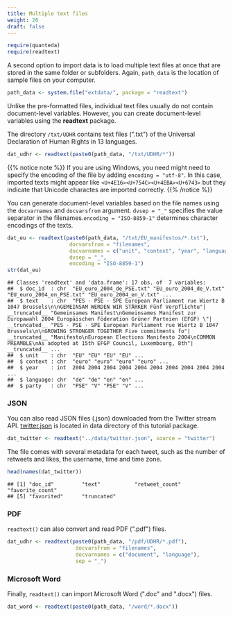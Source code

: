 ```yaml
---
title: Multiple text files
weight: 20
draft: false
---
```



```r
require(quanteda)
require(readtext)
```

A second option to import data is to load multiple text files at once that are stored in the same folder or subfolders. Again, `path_data` is the location of sample files on your computer.


```r
path_data <- system.file("extdata/", package = "readtext")
```

Unlike the pre-formatted files, individual text files usually do not contain document-level variables. However, you can create document-level variables using the **readtext** package.

The directory `/txt/UDHR` contains text files (".txt") of the Universal Declaration of Human Rights in 13 languages. 


```r
dat_udhr <- readtext(paste0(path_data, "/txt/UDHR/*"))
```

{{% notice note %}}
If you are using Windows, you need might need to specify the encoding of the file by adding `encoding = "utf-8"`. In this case, imported texts might appear like `<U+4E16><U+754C><U+4EBA><U+6743>` but they indicate that Unicode charactes are imported correctly.
{{% /notice %}}

You can generate document-level variables based on the file names using the `docvarnames` and `docvarsfrom` argument. `dvsep = "_"` specifies the value separator in the filenames.`encoding = "ISO-8859-1"` determines character encodings of the texts.


```r
dat_eu <- readtext(paste0(path_data, "/txt/EU_manifestos/*.txt"),
                    docvarsfrom = "filenames", 
                    docvarnames = c("unit", "context", "year", "language", "party"),
                    dvsep = "_", 
                    encoding = "ISO-8859-1")
str(dat_eu)
```

```
## Classes 'readtext' and 'data.frame':	17 obs. of  7 variables:
##  $ doc_id  : chr  "EU_euro_2004_de_PSE.txt" "EU_euro_2004_de_V.txt" "EU_euro_2004_en_PSE.txt" "EU_euro_2004_en_V.txt" ...
##  $ text    : chr  "PES · PSE · SPE European Parliament rue Wiertz B 1047 Brussels\n\nGEMEINSAM WERDEN WIR STÄRKER Fünf Verpflichtu"| __truncated__ "Gemeinsames Manifest\nGemeinsames Manifest zur Europawahl 2004 Europäischen Föderation Grüner Parteien (EFGP) \"| __truncated__ "PES · PSE · SPE European Parliament rue Wiertz B 1047 Brussels\n\nGROWING STRONGER TOGETHER Five commitments fo"| __truncated__ "Manifesto\nEuropean Elections Manifesto 2004\nCOMMON PREAMBLE\nAs adopted at 15th EFGP Council, Luxembourg, 8th"| __truncated__ ...
##  $ unit    : chr  "EU" "EU" "EU" "EU" ...
##  $ context : chr  "euro" "euro" "euro" "euro" ...
##  $ year    : int  2004 2004 2004 2004 2004 2004 2004 2004 2004 2004 ...
##  $ language: chr  "de" "de" "en" "en" ...
##  $ party   : chr  "PSE" "V" "PSE" "V" ...
```

### JSON

You can also read JSON files (.json) downloaded from the Twitter stream API. [twitter.json](https://raw.githubusercontent.com/quanteda/tutorials.quanteda.io/master/content/data/twitter.json) is located in data directory of this tutorial package.


```r
dat_twitter <- readtext("../data/twitter.json", source = "twitter")
```

The file comes with several metadata for each tweet, such as the number of retweets and likes, the username, time and time zone. 


```r
head(names(dat_twitter))
```

```
## [1] "doc_id"         "text"           "retweet_count"  "favorite_count"
## [5] "favorited"      "truncated"
```

### PDF

`readtext()` can also convert and read PDF (".pdf") files. 


```r
dat_udhr <- readtext(paste0(path_data, "/pdf/UDHR/*.pdf"), 
                      docvarsfrom = "filenames", 
                      docvarnames = c("document", "language"),
                      sep = "_")
```

### Microsoft Word

Finally, `readtext()` can import Microsoft Word (".doc" and ".docx") files.


```r
dat_word <- readtext(paste0(path_data, "/word/*.docx"))
```

